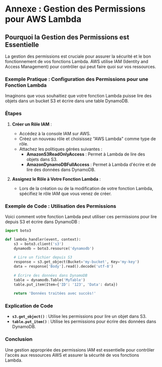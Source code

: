 # Annexe : Gestion des Permissions pour AWS Lambda

## Pourquoi la Gestion des Permissions est Essentielle

La gestion des permissions est cruciale pour assurer la sécurité et le bon fonctionnement de vos fonctions Lambda. AWS utilise IAM (Identity and Access Management) pour contrôler qui peut faire quoi sur vos ressources.

### Exemple Pratique : Configuration des Permissions pour une Fonction Lambda

Imaginons que vous souhaitiez que votre fonction Lambda puisse lire des objets dans un bucket S3 et écrire dans une table DynamoDB.

### Étapes

1. **Créer un Rôle IAM** :
   - Accédez à la console IAM sur AWS.
   - Créez un nouveau rôle et choisissez "AWS Lambda" comme type de rôle.
   - Attachez les politiques gérées suivantes :
     - **AmazonS3ReadOnlyAccess** : Permet à Lambda de lire des objets dans S3.
     - **AmazonDynamoDBFullAccess** : Permet à Lambda d'écrire et de lire des données dans DynamoDB.

2. **Assignez le Rôle à Votre Fonction Lambda** :
   - Lors de la création ou de la modification de votre fonction Lambda, spécifiez le rôle IAM que vous venez de créer.

### Exemple de Code : Utilisation des Permissions

Voici comment votre fonction Lambda peut utiliser ces permissions pour lire depuis S3 et écrire dans DynamoDB :

```python
import boto3

def lambda_handler(event, context):
    s3 = boto3.client('s3')
    dynamodb = boto3.resource('dynamodb')
    
    # Lire un fichier depuis S3
    response = s3.get_object(Bucket='my-bucket', Key='my-key')
    data = response['Body'].read().decode('utf-8')
    
    # Écrire des données dans DynamoDB
    table = dynamodb.Table('MyTable')
    table.put_item(Item={'ID': '123', 'Data': data})
    
    return 'Données traitées avec succès!'
```

### Explication de Code

- **`s3.get_object()`** : Utilise les permissions pour lire un objet dans S3.
- **`table.put_item()`** : Utilise les permissions pour écrire des données dans DynamoDB.

### Conclusion

Une gestion appropriée des permissions IAM est essentielle pour contrôler l'accès aux ressources AWS et assurer la sécurité de vos fonctions Lambda.
